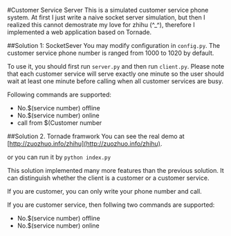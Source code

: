#Customer Service Server
This is a simulated customer service phone system. At first I just write a
naive socket server simulation, but then I realized this cannot demostrate
my love for zhihu (^_^), therefore I implemented a web application based on
Tornade.

##Solution 1: SocketSever
You may modify configuration in `config.py`. The customer service phone
number is ranged from 1000 to 1020 by default.

To use it, you should first run `server.py` and then run `client.py`. Please note that each customer service will serve exactly one minute so the user should wait at least one minute before calling when all customer services are busy.

Following commands are supported:

* No.$(service number) offline 
* No.$(service number) online
* call from $(Customer number

##Solution 2. Tornade framwork
You can see the real demo at
[http://zuozhuo.info/zhihu](http://zuozhuo.info/zhihu).

or you can run it by `python index.py`

This solution implemented many more features than the previous solution. It
can distinguish whether the client is a customer or a customer service. 

If you are customer, you can only write your phone number and call.

If you are customer service, then follwing two commands are supported:

* No.$(service number) offline 
* No.$(service number) online

